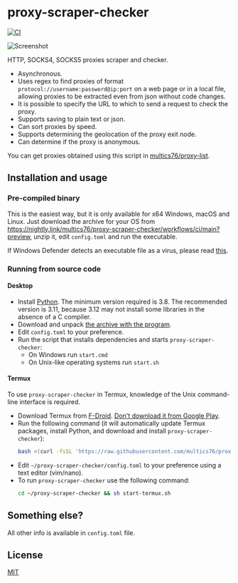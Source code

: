 # proxy-scraper-checker

[![CI](https://github.com/multics76/proxy-scraper-checker/actions/workflows/ci.yml/badge.svg)](https://github.com/multics76/proxy-scraper-checker/actions/workflows/ci.yml)

![Screenshot](screenshot.png)

HTTP, SOCKS4, SOCKS5 proxies scraper and checker.

- Asynchronous.
- Uses regex to find proxies of format `protocol://username:password@ip:port` on a web page or in a local file, allowing proxies to be extracted even from json without code changes.
- It is possible to specify the URL to which to send a request to check the proxy.
- Supports saving to plain text or json.
- Can sort proxies by speed.
- Supports determining the geolocation of the proxy exit node.
- Can determine if the proxy is anonymous.

You can get proxies obtained using this script in [multics76/proxy-list](https://github.com/multics76/proxy-list).

## Installation and usage

### Pre-compiled binary

This is the easiest way, but it is only available for x64 Windows, macOS and Linux. Just download the archive for your OS from <https://nightly.link/multics76/proxy-scraper-checker/workflows/ci/main?preview>, unzip it, edit `config.toml` and run the executable.

If Windows Defender detects an executable file as a virus, please read [this](https://github.com/Nuitka/Nuitka/issues/2495#issuecomment-1762836583).

### Running from source code

#### Desktop

- Install [Python](https://python.org/downloads). The minimum version required is 3.8. The recommended version is 3.11, because 3.12 may not install some libraries in the absence of a C compiler.
- Download and unpack [the archive with the program](https://github.com/multics76/proxy-scraper-checker/archive/refs/heads/main.zip).
- Edit `config.toml` to your preference.
- Run the script that installs dependencies and starts `proxy-scraper-checker`:
  - On Windows run `start.cmd`
  - On Unix-like operating systems run `start.sh`

#### Termux

To use `proxy-scraper-checker` in Termux, knowledge of the Unix command-line interface is required.

- Download Termux from [F-Droid](https://f-droid.org/en/packages/com.termux/). [Don't download it from Google Play](https://github.com/termux/termux-app#google-play-store-deprecated).
- Run the following command (it will automatically update Termux packages, install Python, and download and install `proxy-scraper-checker`):
  ```bash
  bash <(curl -fsSL 'https://raw.githubusercontent.com/multics76/proxy-scraper-checker/main/install-termux.sh')
  ```
- Edit `~/proxy-scraper-checker/config.toml` to your preference using a text editor (vim/nano).
- To run `proxy-scraper-checker` use the following command:
  ```bash
  cd ~/proxy-scraper-checker && sh start-termux.sh
  ```

## Something else?

All other info is available in `config.toml` file.

## License

[MIT](LICENSE)
